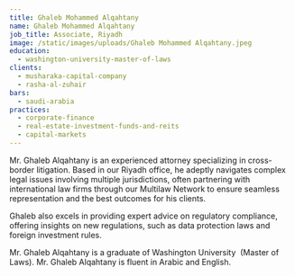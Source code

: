 ```yaml
---
title: Ghaleb Mohammed Alqahtany
name: Ghaleb Mohammed Alqahtany
job_title: Associate, Riyadh
image: /static/images/uploads/Ghaleb Mohammed Alqahtany.jpeg
education:
  - washington-university-master-of-laws
clients:
  - musharaka-capital-company
  - rasha-al-zuhair
bars:
  - saudi-arabia
practices:
  - corporate-finance
  - real-estate-investment-funds-and-reits
  - capital-markets
---
```

Mr. Ghaleb Alqahtany is an experienced attorney specializing in cross-border litigation. Based in our Riyadh office, he adeptly navigates complex legal issues involving multiple jurisdictions, often partnering with international law firms through our Multilaw Network to ensure seamless representation and the best outcomes for his clients.

Ghaleb also excels in providing expert advice on regulatory compliance, offering insights on new regulations, such as data protection laws and foreign investment rules.

Mr. Ghaleb Alqahtany is a graduate of Washington University  (Master of Laws). Mr. Ghaleb Alqahtany is fluent in Arabic and English.
